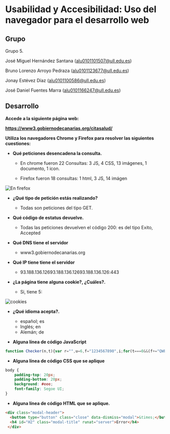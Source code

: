 # Usabilidad y Accesibilidad: Uso del navegador para el desarrollo web

## Grupo

Grupo 5.

José Miguel Hernández Santana
(alu0101101507@ull.edu.es)

Bruno Lorenzo Arroyo Pedraza
(alu0101123677@ull.edu.es)

Jonay Estévez Díaz
(alu0101100586@ull.edu.es)

José Daniel Fuentes Marra
(alu0101166247@ull.edu.es)

## Desarrollo

**Accede a la siguiente página web:** 

**https://www3.gobiernodecanarias.org/citasalud/**

**Utiliza los navegadores Chrome y Firefox para resolver las siguientes cuestiones:**

* **Qué peticiones desencadena la consulta.**
  * En chrome fueron 22 Consultas: 3 JS, 4 CSS, 13 imágenes, 1 documento, 1 icon.


 
  * Firefox fueron 18 consultas: 1 html, 3 JS, 14 imágen


![En firefox](/img/firefox.jpg)
 
* **¿Qué tipo de petición estás realizando?**
  * Todas son peticiones del tipo GET.

* **Qué código de estatus devuelve.**
  * Todas las peticiones devuelven el código 200: es del tipo Exito, Accepted

* **Qué DNS tiene el servidor**
  * www3.gobiernodecanarias.org

* **Qué IP tiene tiene el servidor**
  * 93.188.136.12693.188.136.12693.188.136.126:443

* **¿La página tiene alguna cookie?, ¿Cuáles?.**
  * Si, tiene 5:

![cookies](/img/cookies.jpg)

* **¿Qué idioma acepta?.**
  * español; es
  * Inglés; en
  * Alemán; de

* **Alguna línea de código JavaScript**
```javascript
function Checker(n,t){var r="",u=6,f="1234567890",i;for(t===0&&(f+="QWERTYUIOPASDFGHJKLZXCVBNM",u=16),i=0;i<n.length;i++)f.indexOf(n.charAt(i).toUpperCase())!==-1&&r.length<u&&(r+=n.charAt(i));return r}var rutaInicio=window.location.href,lang="@SessionContainer.culture",errorText;lang===""&&(lang="es-ES");errorText="Debe introducir un CIP válido";lang==="en-GB"?errorText="You must enter a valid CIP":lang==="de-DE"&&(errorText="Sie müssen einen gültigen CIP geben");$(document).load(function(){});$(document).ready(function(){$("#formData").submit(function(n){$("#cip").val().length!==16&&($("#modalError .modal-body p").html(errorText),n.preventDefault())});$("#btn-help").on("click",function(){$("#modalAyuda").modal("show")})})
```


* **Alguna línea de código CSS que se aplique**
```css
body {
    padding-top: 20px;
    padding-bottom: 20px;
    background: #eee;
    font-family: Segoe UI;
}
```

* **Alguna línea de código HTML que se aplique.**
```html
<div class="modal-header">
  <button type="button" class="close" data-dismiss="modal">&times;</button>
  <h4 id="H2" class="modal-title" runat="server">Error</h4>
 </div>
```

